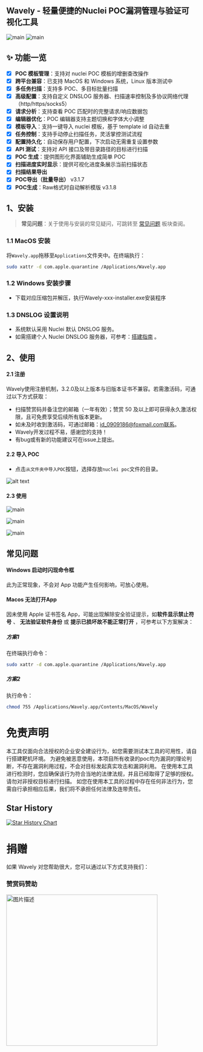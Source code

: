 ## Wavely - 轻量便捷的Nuclei POC漏洞管理与验证可视化工具


![main](imgs/090901.png)
![main](imgs/090902.png)

## ✨ 功能一览
- [x] **POC 模板管理**：支持对 nuclei POC 模板的增删查改操作
- [x] **跨平台兼容**：已支持 MacOS 和 Windows 系统，Linux 版本测试中
- [x] **多任务扫描**：支持多 POC、多目标批量扫描
- [x] **高级配置**：支持自定义 DNSLOG 服务器、扫描速率控制及多协议网络代理（http/https/socks5）
- [x] **请求分析**：支持查看 POC 匹配时的完整请求/响应数据包
- [x] **编辑器优化**：POC 编辑器支持主题切换和字体大小调整
- [x] **模板导入**：支持一键导入 nuclei 模板，基于 template id 自动去重
- [x] **任务控制**：支持手动停止扫描任务，灵活掌控测试流程
- [x] **配置持久化**：自动保存用户配置，下次启动无需重复设置参数
- [x] **API 测试**：支持对 API 接口及带目录路径的目标进行扫描
- [x] **POC 生成**：提供图形化界面辅助生成简单 POC
- [x] **扫描进度实时显示**：提供可视化进度条展示当前扫描状态
- [x] **扫描结果导出**
- [x] **POC导出（批量导出）** v3.1.7
- [x] **POC生成**：Raw格式时自动解析模版 v3.1.8

## 1、安装
>  **常见问题**：关于使用与安装的常见疑问，可跳转至 [常见问题](#常见问题) 板块查阅。
### 1.1 MacOS 安装
将`Wavely.app`拖移至`Applications`文件夹中。在终端执行：
``` bash
sudo xattr -d com.apple.quarantine /Applications/Wavely.app 
```

### 1.2 Windows 安装步骤
- 下载对应压缩包并解压，执行Wavely-xxx-installer.exe安装程序

###  1.3 DNSLOG 设置说明
- 系统默认采用 Nuclei 默认 DNSLOG 服务。
- 如需搭建个人 Nuclei DNSLOG 服务器，可参考：[搭建指南](https://github.com/projectdiscovery/interactsh) 。



## 2、使用
#### 2.1 注册
Wavely使用注册机制，3.2.0及以上版本与旧版本证书不兼容。若需激活码，可通过以下方式获取：
- 扫描赞赏码并备注您的邮箱（一年有效）；赞赏 50 及以上即可获得永久激活权限，且可免费享受后续所有版本更新。
- 如未及时收到激活码，可通过邮箱：id_0909186@foxmail.com联系。
- Wavely开发过程不易，感谢您的支持！
- 有bug或有新的功能建议可在issue上提出。

#### 2.2 导入 POC
- 点击`从文件夹中导入POC`按钮，选择存放` nuclei poc `文件的目录。

![alt text](imgs/090907.png)

####  2.3 使用

![main](imgs/090906.png)

![main](imgs/090904.png)


![main](imgs/090903.png)



## 常见问题
#### Windows 启动时闪现命令框
此为正常现象，不会对 App 功能产生任何影响，可放心使用。
####  Macos 无法打开App
因未使用 Apple 证书签名 App，可能出现解除安全验证提示，如**软件显示禁止符号** 、 **无法验证软件身份** 或 **提示已损坏故不能正常打开** ，可参考以下方案解决：

##### 方案1
在终端执行命令：
``` bash
sudo xattr -d com.apple.quarantine /Applications/Wavely.app
```
##### 方案2
执行命令：
``` bash
chmod 755 /Applications/Wavely.app/Contents/MacOS/Wavely
```


# 免责声明
本工具仅面向合法授权的企业安全建设行为，如您需要测试本工具的可用性，请自行搭建靶机环境。 为避免被恶意使用，本项目所有收录的poc均为漏洞的理论判断，不存在漏洞利用过程，不会对目标发起真实攻击和漏洞利用。 在使用本工具进行检测时，您应确保该行为符合当地的法律法规，并且已经取得了足够的授权。请勿对非授权目标进行扫描。 如您在使用本工具的过程中存在任何非法行为，您需自行承担相应后果，我们将不承担任何法律及连带责任。

## Star History

[![Star History Chart](https://api.star-history.com/svg?repos=perlh/wavely&type=Date)](https://star-history.com/#perlh/wavely&Date)

# 捐赠
如果 Wavely 对您帮助很大，您可以通过以下方式支持我们：

### 赞赏码赞助
<img src="imgs/sponsor.jpg" alt="图片描述" width="400" height="400">
<!-- ![main](imgs/sponsor.jpg) -->